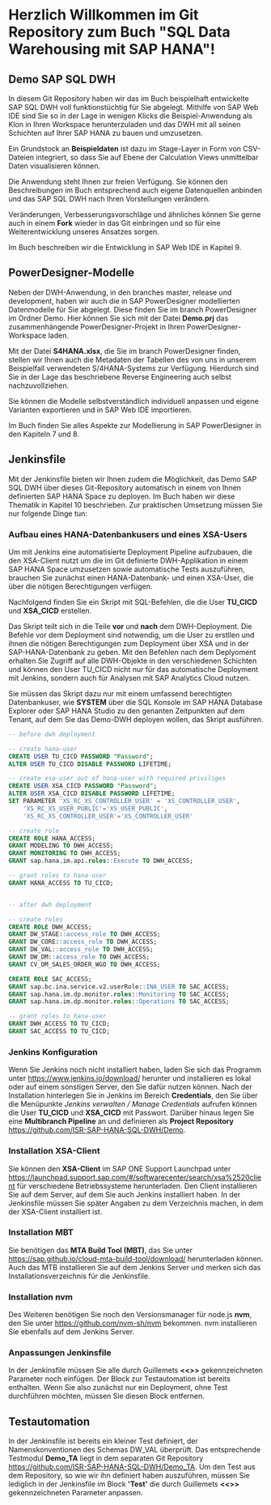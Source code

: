 # Herzlich Willkommen im Git Repository zum Buch "SQL Data Warehousing mit SAP HANA"!

## Demo SAP SQL DWH
In diesem Git Repository haben wir das im Buch beispielhaft entwickelte SAP SQL DWH voll funktionstüchtig für Sie abgelegt. Mithilfe von SAP Web IDE sind Sie so in der Lage in wenigen Klicks die Beispiel-Anwendung als Klon in Ihren Workspace herunterzuladen und das DWH mit all seinen Schichten auf Ihrer SAP HANA zu bauen und umzusetzen. 

Ein Grundstock an **Beispieldaten** ist dazu im Stage-Layer in Form von CSV-Dateien integriert, so dass Sie auf Ebene der Calculation Views unmittelbar Daten visualisieren können. 

Die Anwendung steht Ihnen zur freien Verfügung. Sie können den Beschreibungen im Buch entsprechend auch eigene Datenquellen anbinden und das SAP SQL DWH nach Ihren Vorstellungen verändern. 

Veränderungen, Verbesserungsvorschläge und ähnliches können Sie gerne auch in einem **Fork** wieder in das Git einbringen und so für eine Weiterentwicklung unseres Ansatzes sorgen. 

Im Buch beschreiben wir die Entwicklung in SAP Web IDE in Kapitel 9. 

## PowerDesigner-Modelle
Neben der DWH-Anwendung, in den branches master, release und development, haben wir auch die in SAP PowerDesigner modellierten Datenmodelle für Sie abgelegt. Diese finden Sie im branch PowerDesigner im Ordner Demo. Hier können Sie sich mit der Datei **Demo.prj** das zusammenhängende PowerDesigner-Projekt in Ihren PowerDesigner-Workspace laden. 

Mit der Datei **S4HANA.xlsx**, die Sie im branch PowerDesigner finden, stellen wir Ihnen auch die Metadaten der Tabellen des von uns in unserem Beispielfall verwendeten S/4HANA-Systems zur Verfügung. Hierdurch sind Sie in der Lage das beschriebene Reverse Engineering auch selbst nachzuvollziehen. 

Sie können die Modelle selbstverständlich individuell anpassen und eigene Varianten exportieren und in SAP Web IDE importieren. 

Im Buch finden Sie alles Aspekte zur Modellierung in SAP PowerDesigner in den Kapiteln 7 und 8. 

## Jenkinsfile
Mit der Jenkinsfile bieten wir Ihnen zudem die Möglichkeit, das Demo SAP SQL DWH über dieses Git-Repository automatisch in einem von Ihnen definierten SAP HANA Space zu deployen. Im Buch haben wir diese Thematik in Kapitel 10 beschrieben. Zur praktischen Umsetzung müssen Sie nur folgende Dinge tun:

### Aufbau eines HANA-Datenbankusers und eines XSA-Users
Um mit Jenkins eine automatisierte Deployment Pipeline aufzubauen, die den XSA-Client nutzt um die im Git definierte DWH-Applikation in einem SAP HANA Space umzusetzen sowie automatische Tests auszuführen, brauchen Sie zunächst einen HANA-Datenbank- und einen XSA-User, die über die nötigen Berechtigungen verfügen. 

Nachfolgend finden Sie ein Skript mit SQL-Befehlen, die die User **TU_CICD** und **XSA_CICD** erstellen.

Das Skript teilt sich in die Teile **vor** und **nach** dem DWH-Deployment. Die Befehle vor dem Deployment sind notwendig, um die User zu erstllen und ihnen die nötigen Berechtigungen zum Deployment über XSA und in der SAP-HANA-Datenbank zu geben. Mit den Befehlen nach dem Deplyoment erhalten Sie Zugriff auf alle DWH-Objekte in den verschiedenen Schichten und können den User TU_CICD nicht nur für das automatische Deployment mit Jenkins, sondern auch für Analysen mit SAP Analytics Cloud nutzen. 

Sie müssen das Skript dazu nur mit einem umfassend berechtigten Datenbankuser, wie **SYSTEM** über die SQL Konsole im SAP HANA Database Explorer oder SAP HANA Studio zu den genanten Zeitpunkten auf dem Tenant, auf dem Sie das Demo-DWH deployen wollen, das Skript ausführen.

```sql
-- before dwh deployment

-- create hana-user
CREATE USER TU_CICD PASSWORD "Password";
ALTER USER TU_CICD DISABLE PASSWORD LIFETIME;

-- create xsa-user out of hana-user with required priviliges
CREATE USER XSA_CICD PASSWORD "Password";
ALTER USER XSA_CICD DISABLE PASSWORD LIFETIME;
SET PARAMETER 'XS_RC_XS_CONTROLLER_USER' = 'XS_CONTROLLER_USER',
    'XS_RC_XS_USER_PUBLIC'='XS_USER_PUBLIC',
    'XS_RC_XS_CONTROLLER_USER'='XS_CONTROLLER_USER'

-- create role
CREATE ROLE HANA_ACCESS;
GRANT MODELING TO DWH_ACCESS;
GRANT MONITORING TO DWH_ACCESS;
GRANT sap.hana.im.api.roles::Execute TO DWH_ACCESS;

-- grant roles to hana-user
GRANT HANA_ACCESS TO TU_CICD;


-- after dwh deployment

-- create roles
CREATE ROLE DWH_ACCESS;
GRANT DW_STAGE::access_role TO DWH_ACCESS;
GRANT DW_CORE::access_role TO DWH_ACCESS;
GRANT DW_VAL::access_role TO DWH_ACCESS;
GRANT DW_DM::access_role TO DWH_ACCESS;
GRANT CV_DM_SALES_ORDER_WGO TO DWH_ACCESS;

CREATE ROLE SAC_ACCESS;
GRANT sap.bc.ina.service.v2.userRole::INA_USER TO SAC_ACCESS;
GRANT sap.hana.im.dp.monitor.roles::Monitoring TO SAC_ACCESS;
GRANT sap.hana.im.dp.monitor.roles::Operations TO SAC_ACCESS;

-- grant roles to hana-user
GRANT DWH_ACCESS TO TU_CICD;
GRANT SAC_ACCESS TO TU_CICD;
```

### Jenkins Konfiguration
Wenn Sie Jenkins noch nicht installiert haben, laden Sie sich das Programm unter https://www.jenkins.io/download/ herunter und installieren es lokal oder auf einem sonstigen Server, den Sie dafür nutzen können. Nach der Installation hinterlegen Sie in Jenkins im Bereich **Credentials**, den Sie über die Menüpunkte *Jenkins verwalten / Manage Credentials* aufrufen können die User **TU_CICD** und **XSA_CICD** mit Passwort. Darüber hinaus legen Sie  eine **Multibranch Pipeline** an und definieren als **Project Repository** https://github.com/ISR-SAP-HANA-SQL-DWH/Demo. 

### Installation XSA-Client
Sie können den **XSA-Client** im SAP ONE Support Launchpad unter https://launchpad.support.sap.com/#/softwarecenter/search/xsa%2520client für verschiedene Betriebssysteme herunterladen. Den Client installieren Sie auf dem Server, auf dem Sie auch Jenkins installiert haben. In der Jenkinsfile müssen Sie später Angaben zu dem Verzeichnis machen, in dem der XSA-Client installiert ist. 

### Installation MBT
Sie benötigen das **MTA Build Tool (MBT)**, das Sie unter https://sap.github.io/cloud-mta-build-tool/download/ herunterladen können. Auch das MTB installieren Sie auf dem Jenkins Server und merken sich das Installationsverzeichnis für die Jenkinsfile.

### Installation nvm
Des Weiteren benötigen Sie noch den Versionsmanager für node.js **nvm**, den Sie unter https://github.com/nvm-sh/nvm bekommen. nvm installieren Sie ebenfalls auf dem Jenkins Server.

### Anpassungen Jenkinsfile
In der Jenkinsfile müssen Sie alle durch Guillemets **<<>>** gekennzeichneten Parameter noch einfügen. Der Block zur Testautomation ist bereits enthalten. Wenn Sie also zunächst nur ein Deployment, ohne Test durchführen möchten, müssen Sie diesen Block entfernen. 

## Testautomation
In der Jenkinsfile ist bereits ein kleiner Test definiert, der Namenskonventionen des Schemas DW_VAL überprüft. Das entsprechende Testmodul **Demo_TA** liegt in dem separaten Git Repository https://github.com/ISR-SAP-HANA-SQL-DWH/Demo_TA. Um den Test aus dem Repository, so wie wir ihn definiert haben auszuführen, müssen Sie lediglich in der Jenkinsfile im Block **'Test'** die durch Guillemets **<<>>** gekennzeichneten Parameter anpassen. 

